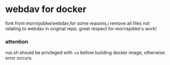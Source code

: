 # webdav for docker
fork from morrisjobke/webdav,for some reasons,i remove all files not relating to webdav in original repo.
great respect for morrisjobke's work!
### attention
run.sh should be privileged with +x before building docker image, otherwise error occurs.
